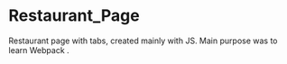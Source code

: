 # Restaurant_Page
Restaurant page with tabs, created mainly with JS. Main purpose was to learn Webpack .
